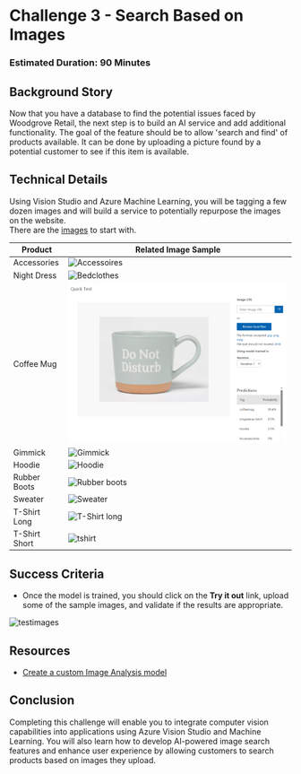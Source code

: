 # Challenge 3 - Search Based on Images

### Estimated Duration: 90 Minutes

## Background Story

Now that you have a database to find the potential issues faced by Woodgrove Retail, the next step is to build an AI service and add additional functionality. The goal of the feature should be to allow 'search and find' of products available. It can be done by uploading a picture found by a potential customer to see if this item is available.

## Technical Details

Using Vision Studio and Azure Machine Learning, you will be tagging a few dozen images and will build a service to potentially repurpose the images on the website.  
There are the [images](https://openhackguides.blob.core.windows.net/ai-openhack/images.zip) to start with.

| Product | Related Image Sample |
|---------|----------------------|
|Accessories|![Accessoires](images/Accessoires.png) |
|Night Dress|![Bedclothes](images/Bedclothes.png)|
|Coffee Mug|![Coffee Mug](images/CoffeeMug.png)|
|Gimmick|![Gimmick](images/Gimmick.png)|
|Hoodie|![Hoodie](images/Hoodie.png)|
|Rubber Boots|![Rubber boots](images/Rubberboots.png)|
|Sweater|![Sweater](images/Sweater.png)|
|T-Shirt Long|![T-Shirt long](images/T-Shirtlong.png)|
|T-Shirt Short|![tshirt](images/T-Shirtshort.png)|

## Success Criteria

- Once the model is trained, you should click on the **Try it out** link, upload some of the sample images, and validate if the results are appropriate.

![testimages](images/testimages.png)

## Resources
- [Create a custom Image Analysis model](https://learn.microsoft.com/en-us/azure/ai-services/computer-vision/how-to/model-customization?tabs=studio)

## Conclusion

Completing this challenge will enable you to integrate computer vision capabilities into applications using Azure Vision Studio and Machine Learning. You will also learn how to develop AI-powered image search features and enhance user experience by allowing customers to search products based on images they upload.
